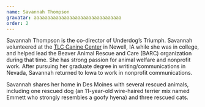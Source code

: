 ```yaml
---
name: Savannah Thompson
gravatar: aaaaaaaaaaaaaaaaaaaaaaaaaaaaaaaa
order: 2
---
```


Savannah Thompson is the co-director of Underdog’s Triumph. Savannah volunteered at the [TLC Canine Center](https://www.tlccaninecenter.org/) in Newell, IA while she was in college, and helped lead the Beaver Animal Rescue and Care (BARC) organization during that time. She has strong passion for animal welfare and nonprofit work. After pursuing her graduate degree in writing/communications in Nevada, Savannah returned to Iowa to work in nonprofit communications.

Savannah shares her home in Des Moines with several rescued animals, including one rescued dog (an 11-year-old wire-haired terrier mix named Emmett who strongly resembles a goofy hyena) and three rescued cats.